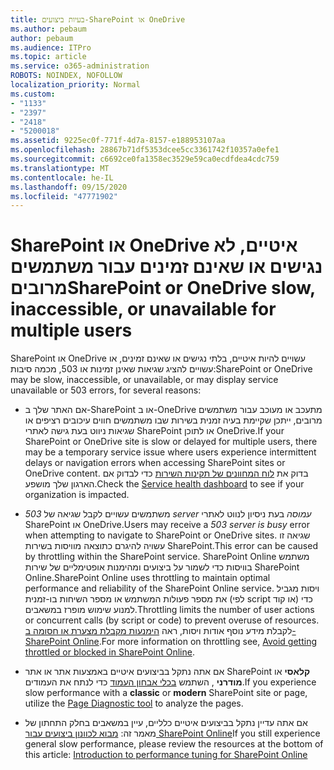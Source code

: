 ```yaml
---
title: בעיות ביצועים-SharePoint או OneDrive
ms.author: pebaum
author: pebaum
ms.audience: ITPro
ms.topic: article
ms.service: o365-administration
ROBOTS: NOINDEX, NOFOLLOW
localization_priority: Normal
ms.custom:
- "1133"
- "2397"
- "2418"
- "5200018"
ms.assetid: 9225ec0f-771f-4d7a-8157-e188953107aa
ms.openlocfilehash: 28867b71df5353dcee5cc3361742f10357a0efe1
ms.sourcegitcommit: c6692ce0fa1358ec3529e59ca0ecdfdea4cdc759
ms.translationtype: MT
ms.contentlocale: he-IL
ms.lasthandoff: 09/15/2020
ms.locfileid: "47771902"
---
```

# <a name="sharepoint-or-onedrive-slow-inaccessible-or-unavailable-for-multiple-users"></a><span data-ttu-id="98834-102">SharePoint או OneDrive איטיים, לא נגישים או שאינם זמינים עבור משתמשים מרובים</span><span class="sxs-lookup"><span data-stu-id="98834-102">SharePoint or OneDrive slow, inaccessible, or unavailable for multiple users</span></span>

<span data-ttu-id="98834-103">SharePoint או OneDrive עשויים להיות איטיים, בלתי נגישים או שאינם זמינים, או עשויים להציג שגיאות שאינן זמינות או 503, מכמה סיבות:</span><span class="sxs-lookup"><span data-stu-id="98834-103">SharePoint or OneDrive may be slow, inaccessible, or unavailable, or may display service unavailable or 503 errors, for several reasons:</span></span>
  
- <span data-ttu-id="98834-104">אם האתר שלך ב-SharePoint או ב-OneDrive מתעכב או מעוכב עבור משתמשים מרובים, ייתכן שקיימת בעיה זמנית בשירות שבו משתמשים חווים עיכובים רציפים או שגיאות ניווט בעת גישה לאתרי SharePoint או לתוכן OneDrive.</span><span class="sxs-lookup"><span data-stu-id="98834-104">If your SharePoint or OneDrive site is slow or delayed for multiple users, there may be a temporary service issue where users experience intermittent delays or navigation errors when accessing SharePoint sites or OneDrive content.</span></span> <span data-ttu-id="98834-105">בדוק את [לוח המחוונים של תקינות השירות](https://admin.microsoft.com/AdminPortal/Home#/servicehealth) כדי לבדוק אם הארגון שלך מושפע.</span><span class="sxs-lookup"><span data-stu-id="98834-105">Check the [Service health dashboard](https://admin.microsoft.com/AdminPortal/Home#/servicehealth) to see if your organization is impacted.</span></span>
  
- <span data-ttu-id="98834-106">משתמשים עשויים לקבל שגיאה של *503 server עמוסה* בעת ניסיון לנווט לאתרי SharePoint או OneDrive.</span><span class="sxs-lookup"><span data-stu-id="98834-106">Users may receive a *503 server is busy* error when attempting to navigate to SharePoint or OneDrive sites.</span></span> <span data-ttu-id="98834-107">שגיאה זו עשויה להיגרם כתוצאה מוויסות בשירות SharePoint.</span><span class="sxs-lookup"><span data-stu-id="98834-107">This error can be caused by throttling within the SharePoint service.</span></span> <span data-ttu-id="98834-108">SharePoint Online משתמש בוויסות כדי לשמור על ביצועים ומהימנות אופטימליים של שירות SharePoint Online.</span><span class="sxs-lookup"><span data-stu-id="98834-108">SharePoint Online uses throttling to maintain optimal performance and reliability of the SharePoint Online service.</span></span> <span data-ttu-id="98834-109">ויסות מגביל את מספר פעולות המשתמש או מספר השיחות בו-זמנית (לפי script או קוד) כדי למנוע שימוש מופרז במשאבים.</span><span class="sxs-lookup"><span data-stu-id="98834-109">Throttling limits the number of user actions or concurrent calls (by script or code) to prevent overuse of resources.</span></span> <span data-ttu-id="98834-110">לקבלת מידע נוסף אודות ויסות, ראה [הימנעות מקבלת מצערת או חסומה ב-SharePoint Online](https://docs.microsoft.com/sharepoint/dev/general-development/how-to-avoid-getting-throttled-or-blocked-in-sharepoint-online).</span><span class="sxs-lookup"><span data-stu-id="98834-110">For more information on throttling see, [Avoid getting throttled or blocked in SharePoint Online](https://docs.microsoft.com/sharepoint/dev/general-development/how-to-avoid-getting-throttled-or-blocked-in-sharepoint-online).</span></span>

- <span data-ttu-id="98834-111">אם אתה נתקל בביצועים איטיים באמצעות אתר או אתר SharePoint **קלאסי** או **מודרני** , השתמש [בכלי אבחון העמוד](https://aka.ms/perftool) כדי לנתח את העמודים.</span><span class="sxs-lookup"><span data-stu-id="98834-111">If you experience slow performance with a **classic** or **modern** SharePoint site or page, utilize the [Page Diagnostic tool](https://aka.ms/perftool) to analyze the pages.</span></span>
  
- <span data-ttu-id="98834-112">אם אתה עדיין נתקל בביצועים איטיים כלליים, עיין במשאבים בחלק התחתון של מאמר זה: [מבוא לכוונון ביצועים עבור SharePoint Online](https://go.microsoft.com/fwlink/?linkid=2024334)</span><span class="sxs-lookup"><span data-stu-id="98834-112">If you still experience general slow performance, please review the resources at the bottom of this article: [Introduction to performance tuning for SharePoint Online](https://go.microsoft.com/fwlink/?linkid=2024334)</span></span>
  